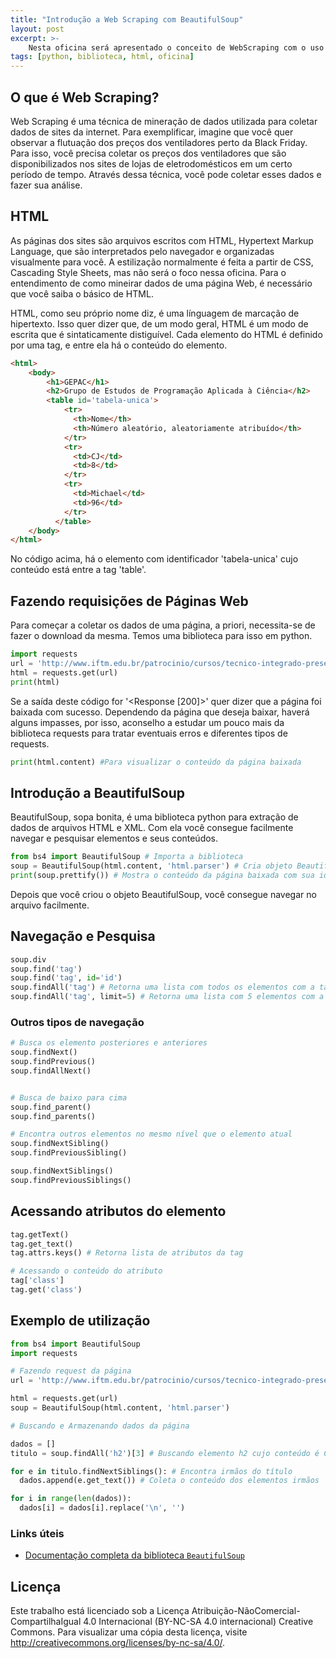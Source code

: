 ```yaml
---
title: "Introdução a Web Scraping com BeautifulSoup"
layout: post
excerpt: >-
    Nesta oficina será apresentado o conceito de WebScraping com o uso da biblioteca BeautifulSoup.
tags: [python, biblioteca, html, oficina]
---
```


## O que é Web Scraping?

Web Scraping é uma técnica de mineração de dados utilizada para coletar dados de sites da internet. Para exemplificar, imagine que você quer observar a flutuação dos preços dos ventiladores perto da Black Friday. Para isso, você precisa coletar os preços dos ventiladores que são disponibilizados nos sites de lojas de eletrodomésticos em um certo período de tempo. Através dessa técnica, você pode coletar esses dados e fazer sua análise. 

## HTML

As páginas dos sites são arquivos escritos com HTML, Hypertext Markup Language, que são interpretados pelo navegador e organizadas visualmente para você. A estilização normalmente é feita a partir de CSS, Cascading Style Sheets, mas não será o foco nessa oficina. Para o entendimento de como mineirar dados de uma página Web, é necessário que você saiba o básico de HTML.  

HTML, como seu próprio nome diz, é uma línguagem de marcação de hipertexto. Isso quer dizer que, de um modo geral, HTML é um modo de escrita que é sintaticamente distiguível. Cada elemento do HTML é definido por uma tag, e entre ela há o conteúdo do elemento.

~~~ html
<html>
    <body>
        <h1>GEPAC</h1>
        <h2>Grupo de Estudos de Programação Aplicada à Ciência</h2> 
        <table id='tabela-unica'>
            <tr>
              <th>Nome</th>
              <th>Número aleatório, aleatoriamente atribuído</th>
            </tr>
            <tr>
              <td>CJ</td>
              <td>8</td>
            </tr>
            <tr>
              <td>Michael</td>
              <td>96</td>
            </tr>
          </table>
    </body>
</html>
~~~

No código acima, há o elemento com identificador 'tabela-unica' cujo conteúdo está entre a tag 'table'.


## Fazendo requisições de Páginas Web

Para começar a coletar os dados de uma página, a priori, necessita-se de fazer o download da mesma. Temos uma biblioteca para isso em python.

~~~ python
import requests
url = 'http://www.iftm.edu.br/patrocinio/cursos/tecnico-integrado-presencial/eletronica/' #URL da pagína do IFTM - Campus Patrocínio que contém dados dos professores do curso de eletrônica
html = requests.get(url)
print(html)
~~~

Se a saída deste código for '<Response [200]>' quer dizer que a página foi baixada com sucesso. Dependendo da página que deseja baixar, haverá alguns impasses, por isso, aconselho a estudar um pouco mais da biblioteca requests para tratar eventuais erros e diferentes tipos de requests.

~~~ python
print(html.content) #Para visualizar o conteúdo da página baixada
~~~

## Introdução a BeautifulSoup

BeautifulSoup, sopa bonita, é uma biblioteca python para extração de dados de arquivos HTML e XML. Com ela você consegue facilmente navegar e pesquisar elementos e seus conteúdos. 

~~~ python
from bs4 import BeautifulSoup # Importa a biblioteca
soup = BeautifulSoup(html.content, 'html.parser') # Cria objeto BeautifulSoup 
print(soup.prettify()) # Mostra o conteúdo da página baixada com sua identação
~~~

Depois que você criou o objeto BeautifulSoup, você consegue navegar no arquivo facilmente. 

## Navegação e Pesquisa

~~~ python
soup.div
soup.find('tag') 
soup.find('tag', id='id') 
soup.findAll('tag') # Retorna uma lista com todos os elementos com a tag 'tag'
soup.findAll('tag', limit=5) # Retorna uma lista com 5 elementos com a tag 'tag'
~~~

### Outros tipos de navegação

~~~ python
# Busca os elemento posteriores e anteriores
soup.findNext()
soup.findPrevious()
soup.findAllNext()


# Busca de baixo para cima
soup.find_parent()
soup.find_parents()

# Encontra outros elementos no mesmo nível que o elemento atual
soup.findNextSibling()
soup.findPreviousSibling()

soup.findNextSiblings()
soup.findPreviousSiblings()

~~~

## Acessando atributos do elemento

~~~ python
tag.getText()
tag.get_text()
tag.attrs.keys() # Retorna lista de atributos da tag

# Acessando o conteúdo do atributo
tag['class'] 
tag.get('class')
~~~


## Exemplo de utilização

~~~ python
from bs4 import BeautifulSoup
import requests

# Fazendo request da página
url = 'http://www.iftm.edu.br/patrocinio/cursos/tecnico-integrado-presencial/eletronica/corpo-docente/'

html = requests.get(url)
soup = BeautifulSoup(html.content, 'html.parser')

# Buscando e Armazenando dados da página

dados = []
titulo = soup.findAll('h2')[3] # Buscando elemento h2 cujo conteúdo é Corpo Docente

for e in titulo.findNextSiblings(): # Encontra irmãos do título
  dados.append(e.get_text()) # Coleta o conteúdo dos elementos irmãos

for i in range(len(dados)):
  dados[i] = dados[i].replace('\n', '') 

~~~



### Links úteis

- [Documentação completa da biblioteca `BeautifulSoup`](https://www.crummy.com/software/BeautifulSoup/bs4/doc/)


## Licença

Este trabalho está licenciado sob a Licença
Atribuição-NãoComercial-CompartilhaIgual 4.0 Internacional (BY-NC-SA 4.0
internacional) Creative Commons. Para visualizar uma cópia desta licença,
visite <http://creativecommons.org/licenses/by-nc-sa/4.0/>.
